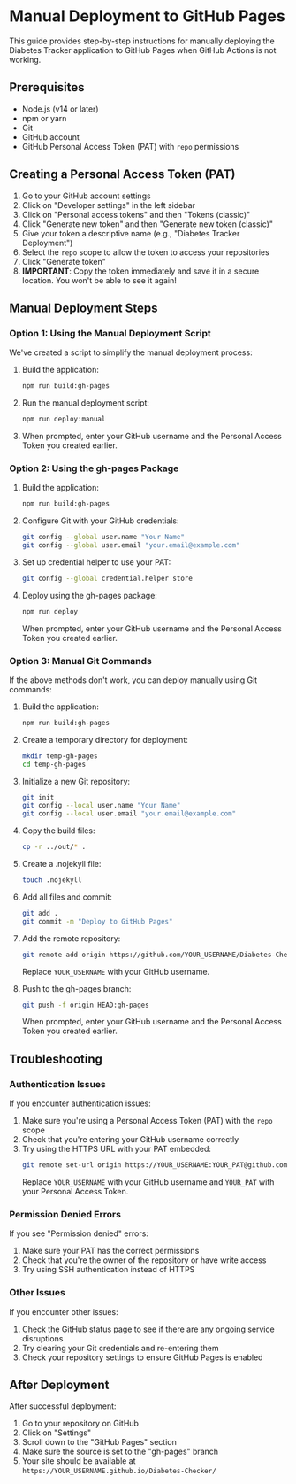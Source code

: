 # Manual Deployment to GitHub Pages

This guide provides step-by-step instructions for manually deploying the Diabetes Tracker application to GitHub Pages when GitHub Actions is not working.

## Prerequisites

- Node.js (v14 or later)
- npm or yarn
- Git
- GitHub account
- GitHub Personal Access Token (PAT) with `repo` permissions

## Creating a Personal Access Token (PAT)

1. Go to your GitHub account settings
2. Click on "Developer settings" in the left sidebar
3. Click on "Personal access tokens" and then "Tokens (classic)"
4. Click "Generate new token" and then "Generate new token (classic)"
5. Give your token a descriptive name (e.g., "Diabetes Tracker Deployment")
6. Select the `repo` scope to allow the token to access your repositories
7. Click "Generate token"
8. **IMPORTANT**: Copy the token immediately and save it in a secure location. You won't be able to see it again!

## Manual Deployment Steps

### Option 1: Using the Manual Deployment Script

We've created a script to simplify the manual deployment process:

1. Build the application:
   ```bash
   npm run build:gh-pages
   ```

2. Run the manual deployment script:
   ```bash
   npm run deploy:manual
   ```

3. When prompted, enter your GitHub username and the Personal Access Token you created earlier.

### Option 2: Using the gh-pages Package

1. Build the application:
   ```bash
   npm run build:gh-pages
   ```

2. Configure Git with your GitHub credentials:
   ```bash
   git config --global user.name "Your Name"
   git config --global user.email "your.email@example.com"
   ```

3. Set up credential helper to use your PAT:
   ```bash
   git config --global credential.helper store
   ```

4. Deploy using the gh-pages package:
   ```bash
   npm run deploy
   ```

   When prompted, enter your GitHub username and the Personal Access Token you created earlier.

### Option 3: Manual Git Commands

If the above methods don't work, you can deploy manually using Git commands:

1. Build the application:
   ```bash
   npm run build:gh-pages
   ```

2. Create a temporary directory for deployment:
   ```bash
   mkdir temp-gh-pages
   cd temp-gh-pages
   ```

3. Initialize a new Git repository:
   ```bash
   git init
   git config --local user.name "Your Name"
   git config --local user.email "your.email@example.com"
   ```

4. Copy the build files:
   ```bash
   cp -r ../out/* .
   ```

5. Create a .nojekyll file:
   ```bash
   touch .nojekyll
   ```

6. Add all files and commit:
   ```bash
   git add .
   git commit -m "Deploy to GitHub Pages"
   ```

7. Add the remote repository:
   ```bash
   git remote add origin https://github.com/YOUR_USERNAME/Diabetes-Checker.git
   ```
   Replace `YOUR_USERNAME` with your GitHub username.

8. Push to the gh-pages branch:
   ```bash
   git push -f origin HEAD:gh-pages
   ```
   When prompted, enter your GitHub username and the Personal Access Token you created earlier.

## Troubleshooting

### Authentication Issues

If you encounter authentication issues:

1. Make sure you're using a Personal Access Token (PAT) with the `repo` scope
2. Check that you're entering your GitHub username correctly
3. Try using the HTTPS URL with your PAT embedded:
   ```bash
   git remote set-url origin https://YOUR_USERNAME:YOUR_PAT@github.com/YOUR_USERNAME/Diabetes-Checker.git
   ```
   Replace `YOUR_USERNAME` with your GitHub username and `YOUR_PAT` with your Personal Access Token.

### Permission Denied Errors

If you see "Permission denied" errors:

1. Make sure your PAT has the correct permissions
2. Check that you're the owner of the repository or have write access
3. Try using SSH authentication instead of HTTPS

### Other Issues

If you encounter other issues:

1. Check the GitHub status page to see if there are any ongoing service disruptions
2. Try clearing your Git credentials and re-entering them
3. Check your repository settings to ensure GitHub Pages is enabled

## After Deployment

After successful deployment:

1. Go to your repository on GitHub
2. Click on "Settings"
3. Scroll down to the "GitHub Pages" section
4. Make sure the source is set to the "gh-pages" branch
5. Your site should be available at `https://YOUR_USERNAME.github.io/Diabetes-Checker/`
